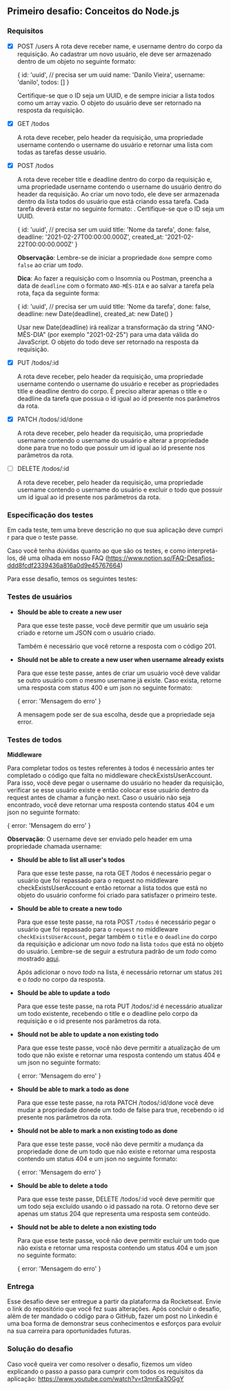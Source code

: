 ## Primeiro desafio: Conceitos do Node.js

### Requisitos

- [x] POST /users
      A rota deve receber name, e username dentro do corpo da requisição. Ao cadastrar um novo usuário, ele deve ser armazenado dentro de um objeto no seguinte formato:

  {
  id: 'uuid', // precisa ser um uuid
  name: 'Danilo Vieira',
  username: 'danilo',
  todos: []
  }

  Certifique-se que o ID seja um UUID, e de sempre iniciar a lista todos como um array vazio.
  O objeto do usuário deve ser retornado na resposta da requisição.

- [x] GET /todos

  A rota deve receber, pelo header da requisição, uma propriedade username contendo o username do usuário e retornar uma lista com todas as tarefas desse usuário.

- [x] POST /todos

  A rota deve receber title e deadline dentro do corpo da requisição e, uma propriedade username contendo o username do usuário dentro do header da requisição. Ao criar um novo todo, ele deve ser armazenada dentro da lista todos do usuário que está criando essa tarefa. Cada tarefa deverá estar no seguinte formato: . Certifique-se que o ID seja um UUID.

  {
  id: 'uuid', // precisa ser um uuid
  title: 'Nome da tarefa',
  done: false,
  deadline: '2021-02-27T00:00:00.000Z',
  created_at: '2021-02-22T00:00:00.000Z'
  }

  **Observação**: Lembre-se de iniciar a propriedade `done` sempre como `false` ao criar um _todo_.

  **Dica**: Ao fazer a requisição com o Insomnia ou Postman, preencha a data de `deadline` com o formato `ANO-MÊS-DIA` e ao salvar a tarefa pela rota, faça da seguinte forma:

  {
  id: 'uuid', // precisa ser um uuid
  title: 'Nome da tarefa',
  done: false,
  deadline: new Date(deadline),
  created_at: new Date()
  }

  Usar new Date(deadline) irá realizar a transformação da string "ANO-MÊS-DIA" (por exemplo "2021-02-25") para uma data válida do JavaScript.
  O objeto do todo deve ser retornado na resposta da requisição.

- [x] PUT /todos/:id

  A rota deve receber, pelo header da requisição, uma propriedade username contendo o username do usuário e receber as propriedades title e deadline dentro do corpo. É preciso alterar apenas o title e o deadline da tarefa que possua o id igual ao id presente nos parâmetros da rota.

- [x] PATCH /todos/:id/done

  A rota deve receber, pelo header da requisição, uma propriedade username contendo o username do usuário e alterar a propriedade done para true no todo que possuir um id igual ao id presente nos parâmetros da rota.

- [ ] DELETE /todos/:id

  A rota deve receber, pelo header da requisição, uma propriedade username contendo o username do usuário e excluir o todo que possuir um id igual ao id presente nos parâmetros da rota.

### Específicação dos testes

Em cada teste, tem uma breve descrição no que sua aplicação deve cumprir para que o teste passe.

Caso você tenha dúvidas quanto ao que são os testes, e como interpretá-los, dê uma olhada em nosso FAQ (https://www.notion.so/FAQ-Desafios-ddd8fcdf2339436a816a0d9e45767664)

Para esse desafio, temos os seguintes testes:

### Testes de usuários

- **Should be able to create a new user**

  Para que esse teste passe, você deve permitir que um usuário seja criado e retorne um JSON com o usuário criado.

  Também é necessário que você retorne a resposta com o código 201.

- **Should not be able to create a new user when username already exists**

  Para que esse teste passe, antes de criar um usuário você deve validar se outro usuário com o mesmo username já existe. Caso exista, retorne uma resposta com status 400 e um json no seguinte formato:

  {
  error: 'Mensagem do erro'
  }

  A mensagem pode ser de sua escolha, desde que a propriedade seja error.

### Testes de todos

**Middleware**

Para completar todos os testes referentes à todos é necessário antes ter completado o código que falta no middleware checkExistsUserAccount. Para isso, você deve pegar o username do usuário no header da requisição, verificar se esse usuário existe e então colocar esse usuário dentro da request antes de chamar a função next. Caso o usuário não seja encontrado, você deve retornar uma resposta contendo status 404 e um json no seguinte formato:

{
error: 'Mensagem do erro'
}

**Observação**: O username deve ser enviado pelo header em uma propriedade chamada username:

- **Should be able to list all user's todos**

  Para que esse teste passe, na rota GET /todos é necessário pegar o usuário que foi repassado para o request no middleware checkExistsUserAccount e então retornar a lista todos que está no objeto do usuário conforme foi criado para satisfazer o primeiro teste.

- **Should be able to create a new todo**

  Para que esse teste passe, na rota POST `/todos` é necessário pegar o usuário que foi repassado para o `request` no middleware `checkExistsUserAccount`, pegar também o `title` e o `deadline` do corpo da requisição e adicionar um novo _todo_ na lista `todos` que está no objeto do usuário. Lembre-se de seguir a estrutura padrão de um _todo_ como mostrado [aqui](https://www.notion.so/Desafio-01-Conceitos-do-Node-js-59ccb235aecd43a6a06bf09a24e7ede8).

  Após adicionar o novo _todo_ na lista, é necessário retornar um status `201` e o _todo_ no corpo da resposta.

- **Should be able to update a todo**

  Para que esse teste passe, na rota PUT /todos/:id é necessário atualizar um todo existente, recebendo o title e o deadline pelo corpo da requisição e o id presente nos parâmetros da rota.

- **Should not be able to update a non existing todo**

  Para que esse teste passe, você não deve permitir a atualização de um todo que não existe e retornar uma resposta contendo um status 404 e um json no seguinte formato:

  {
  error: 'Mensagem do erro'
  }

- **Should be able to mark a todo as done**

  Para que esse teste passe, na rota PATCH /todos/:id/done você deve mudar a propriedade donede um todo de false para true, recebendo o id presente nos parâmetros da rota.

- **Should not be able to mark a non existing todo as done**

  Para que esse teste passe, você não deve permitir a mudança da propriedade done de um todo que não existe e retornar uma resposta contendo um status 404 e um json no seguinte formato:

  {
  error: 'Mensagem do erro'
  }

- **Should be able to delete a todo**

  Para que esse teste passe, DELETE /todos/:id você deve permitir que um todo seja excluído usando o id passado na rota. O retorno deve ser apenas um status 204 que representa uma resposta sem conteúdo.

- **Should not be able to delete a non existing todo**

  Para que esse teste passe, você não deve permitir excluir um todo que não exista e retornar uma resposta contendo um status 404 e um json no seguinte formato:

  {
  error: 'Mensagem do erro'
  }

### Entrega

Esse desafio deve ser entregue a partir da plataforma da Rocketseat. Envie o link do repositório que você fez suas alterações. Após concluir o desafio, além de ter mandado o código para o GitHub, fazer um post no Linkedin é uma boa forma de demonstrar seus conhecimentos e esforços para evoluir na sua carreira para oportunidades futuras.

### Solução do desafio

Caso você queira ver como resolver o desafio, fizemos um vídeo explicando o passo a passo para cumprir com todos os requisitos da aplicação:
https://www.youtube.com/watch?v=t3mnEa3OGgY

